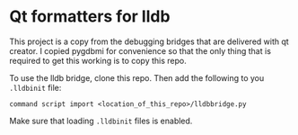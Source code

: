 # Qt formatters for lldb
This project is a copy from the debugging bridges that are delivered with qt creator.
I copied pygdbmi for convenience so that the only thing that is required to get this working is to copy this repo.

To use the lldb bridge, clone this repo.
Then add the following to you `.lldbinit` file:
```
command script import <location_of_this_repo>/lldbbridge.py
```
Make sure that loading `.lldbinit` files is enabled.

